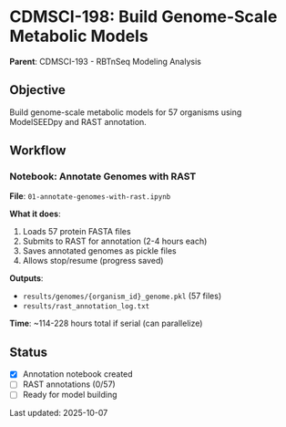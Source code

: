# CDMSCI-198: Build Genome-Scale Metabolic Models

**Parent**: CDMSCI-193 - RBTnSeq Modeling Analysis

## Objective

Build genome-scale metabolic models for 57 organisms using ModelSEEDpy and RAST annotation.

## Workflow

### Notebook: Annotate Genomes with RAST

**File**: `01-annotate-genomes-with-rast.ipynb`

**What it does**:
1. Loads 57 protein FASTA files
2. Submits to RAST for annotation (2-4 hours each)
3. Saves annotated genomes as pickle files
4. Allows stop/resume (progress saved)

**Outputs**:
- `results/genomes/{organism_id}_genome.pkl` (57 files)
- `results/rast_annotation_log.txt`

**Time**: ~114-228 hours total if serial (can parallelize)

## Status

- [x] Annotation notebook created
- [ ] RAST annotations (0/57)
- [ ] Ready for model building

Last updated: 2025-10-07
